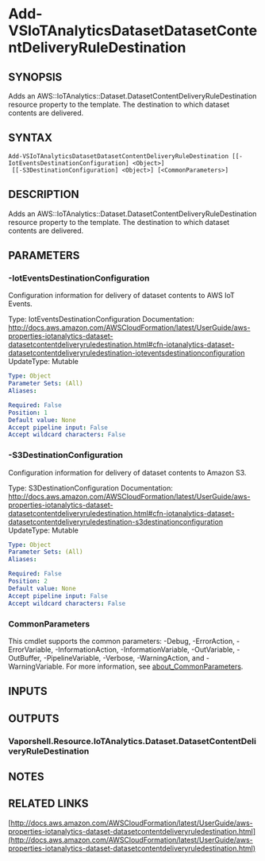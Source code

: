 # Add-VSIoTAnalyticsDatasetDatasetContentDeliveryRuleDestination

## SYNOPSIS
Adds an AWS::IoTAnalytics::Dataset.DatasetContentDeliveryRuleDestination resource property to the template.
The destination to which dataset contents are delivered.

## SYNTAX

```
Add-VSIoTAnalyticsDatasetDatasetContentDeliveryRuleDestination [[-IotEventsDestinationConfiguration] <Object>]
 [[-S3DestinationConfiguration] <Object>] [<CommonParameters>]
```

## DESCRIPTION
Adds an AWS::IoTAnalytics::Dataset.DatasetContentDeliveryRuleDestination resource property to the template.
The destination to which dataset contents are delivered.

## PARAMETERS

### -IotEventsDestinationConfiguration
Configuration information for delivery of dataset contents to AWS IoT Events.

Type: IotEventsDestinationConfiguration
Documentation: http://docs.aws.amazon.com/AWSCloudFormation/latest/UserGuide/aws-properties-iotanalytics-dataset-datasetcontentdeliveryruledestination.html#cfn-iotanalytics-dataset-datasetcontentdeliveryruledestination-ioteventsdestinationconfiguration
UpdateType: Mutable

```yaml
Type: Object
Parameter Sets: (All)
Aliases:

Required: False
Position: 1
Default value: None
Accept pipeline input: False
Accept wildcard characters: False
```

### -S3DestinationConfiguration
Configuration information for delivery of dataset contents to Amazon S3.

Type: S3DestinationConfiguration
Documentation: http://docs.aws.amazon.com/AWSCloudFormation/latest/UserGuide/aws-properties-iotanalytics-dataset-datasetcontentdeliveryruledestination.html#cfn-iotanalytics-dataset-datasetcontentdeliveryruledestination-s3destinationconfiguration
UpdateType: Mutable

```yaml
Type: Object
Parameter Sets: (All)
Aliases:

Required: False
Position: 2
Default value: None
Accept pipeline input: False
Accept wildcard characters: False
```

### CommonParameters
This cmdlet supports the common parameters: -Debug, -ErrorAction, -ErrorVariable, -InformationAction, -InformationVariable, -OutVariable, -OutBuffer, -PipelineVariable, -Verbose, -WarningAction, and -WarningVariable. For more information, see [about_CommonParameters](http://go.microsoft.com/fwlink/?LinkID=113216).

## INPUTS

## OUTPUTS

### Vaporshell.Resource.IoTAnalytics.Dataset.DatasetContentDeliveryRuleDestination
## NOTES

## RELATED LINKS

[http://docs.aws.amazon.com/AWSCloudFormation/latest/UserGuide/aws-properties-iotanalytics-dataset-datasetcontentdeliveryruledestination.html](http://docs.aws.amazon.com/AWSCloudFormation/latest/UserGuide/aws-properties-iotanalytics-dataset-datasetcontentdeliveryruledestination.html)

